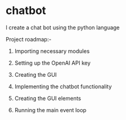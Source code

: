 # chatbot
I create a chat bot using the python language

Project roadmap:-
1. Importing necessary modules

2. Setting up the OpenAI API key
  
3. Creating the GUI

4. Implementing the chatbot functionality

5. Creating the GUI elements

6. Running the main event loop

